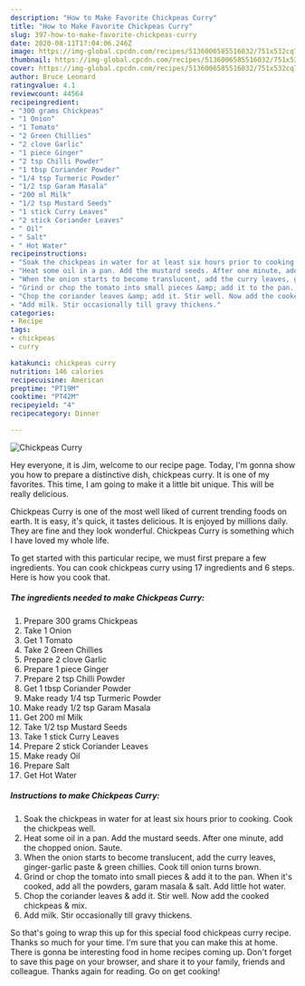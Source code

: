 ```yaml
---
description: "How to Make Favorite Chickpeas Curry"
title: "How to Make Favorite Chickpeas Curry"
slug: 397-how-to-make-favorite-chickpeas-curry
date: 2020-08-11T17:04:06.246Z
image: https://img-global.cpcdn.com/recipes/5136006585516032/751x532cq70/chickpeas-curry-recipe-main-photo.jpg
thumbnail: https://img-global.cpcdn.com/recipes/5136006585516032/751x532cq70/chickpeas-curry-recipe-main-photo.jpg
cover: https://img-global.cpcdn.com/recipes/5136006585516032/751x532cq70/chickpeas-curry-recipe-main-photo.jpg
author: Bruce Leonard
ratingvalue: 4.1
reviewcount: 44564
recipeingredient:
- "300 grams Chickpeas"
- "1 Onion"
- "1 Tomato"
- "2 Green Chillies"
- "2 clove Garlic"
- "1 piece Ginger"
- "2 tsp Chilli Powder"
- "1 tbsp Coriander Powder"
- "1/4 tsp Turmeric Powder"
- "1/2 tsp Garam Masala"
- "200 ml Milk"
- "1/2 tsp Mustard Seeds"
- "1 stick Curry Leaves"
- "2 stick Coriander Leaves"
- " Oil"
- " Salt"
- " Hot Water"
recipeinstructions:
- "Soak the chickpeas in water for at least six hours prior to cooking. Cook the chickpeas well."
- "Heat some oil in a pan. Add the mustard seeds. After one minute, add the chopped onion. Saute."
- "When the onion starts to become translucent, add the curry leaves, ginger-garlic paste &amp; green chillies. Cook till onion turns brown."
- "Grind or chop the tomato into small pieces &amp; add it to the pan. When it&#39;s cooked, add all the powders, garam masala &amp; salt. Add little hot water."
- "Chop the coriander leaves &amp; add it. Stir well. Now add the cooked chickpeas &amp; mix."
- "Add milk. Stir occasionally till gravy thickens."
categories:
- Recipe
tags:
- chickpeas
- curry

katakunci: chickpeas curry 
nutrition: 146 calories
recipecuisine: American
preptime: "PT19M"
cooktime: "PT42M"
recipeyield: "4"
recipecategory: Dinner

---
```



![Chickpeas Curry](https://img-global.cpcdn.com/recipes/5136006585516032/751x532cq70/chickpeas-curry-recipe-main-photo.jpg)

Hey everyone, it is Jim, welcome to our recipe page. Today, I'm gonna show you how to prepare a distinctive dish, chickpeas curry. It is one of my favorites. This time, I am going to make it a little bit unique. This will be really delicious.

Chickpeas Curry is one of the most well liked of current trending foods on earth. It is easy, it's quick, it tastes delicious. It is enjoyed by millions daily. They are fine and they look wonderful. Chickpeas Curry is something which I have loved my whole life.




To get started with this particular recipe, we must first prepare a few ingredients. You can cook chickpeas curry using 17 ingredients and 6 steps. Here is how you cook that.

<!--inarticleads1-->

##### The ingredients needed to make Chickpeas Curry:

1. Prepare 300 grams Chickpeas
1. Take 1 Onion
1. Get 1 Tomato
1. Take 2 Green Chillies
1. Prepare 2 clove Garlic
1. Prepare 1 piece Ginger
1. Prepare 2 tsp Chilli Powder
1. Get 1 tbsp Coriander Powder
1. Make ready 1/4 tsp Turmeric Powder
1. Make ready 1/2 tsp Garam Masala
1. Get 200 ml Milk
1. Take 1/2 tsp Mustard Seeds
1. Take 1 stick Curry Leaves
1. Prepare 2 stick Coriander Leaves
1. Make ready  Oil
1. Prepare  Salt
1. Get  Hot Water




<!--inarticleads2-->

##### Instructions to make Chickpeas Curry:

1. Soak the chickpeas in water for at least six hours prior to cooking. Cook the chickpeas well.
1. Heat some oil in a pan. Add the mustard seeds. After one minute, add the chopped onion. Saute.
1. When the onion starts to become translucent, add the curry leaves, ginger-garlic paste &amp; green chillies. Cook till onion turns brown.
1. Grind or chop the tomato into small pieces &amp; add it to the pan. When it&#39;s cooked, add all the powders, garam masala &amp; salt. Add little hot water.
1. Chop the coriander leaves &amp; add it. Stir well. Now add the cooked chickpeas &amp; mix.
1. Add milk. Stir occasionally till gravy thickens.




So that's going to wrap this up for this special food chickpeas curry recipe. Thanks so much for your time. I'm sure that you can make this at home. There is gonna be interesting food in home recipes coming up. Don't forget to save this page on your browser, and share it to your family, friends and colleague. Thanks again for reading. Go on get cooking!
